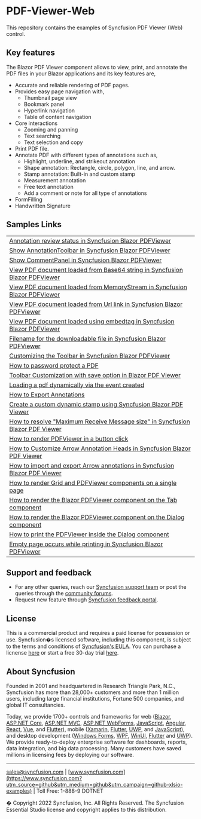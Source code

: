 # PDF-Viewer-Web
This repository contains the examples of Syncfusion PDF Viewer (Web) control.

## Key features
The Blazor PDF Viewer component allows to view, print, and annotate the PDF files in your Blazor applications and its key features are,

* Accurate and reliable rendering of PDF pages.
* Provides easy page navigation with,
    * Thumbnail page view
    * Bookmark panel
    * Hyperlink navigation
    * Table of content navigation
* Core interactions
    * Zooming and panning
    * Text searching
    * Text selection and copy
* Print PDF file.
* Annotate PDF with different types of annotations such as,
    * Highlight, underline, and strikeout annotation
    * Shape annotation: Rectangle, circle, polygon, line, and arrow.
    * Stamp annotation: Built-in and custom stamp
    * Measurement annotation
    * Free text annotation
    * Add a comment or note for all type of annotations
* FormFilling
* Handwritten Signature

## Samples Links

<table>
 <tr>
  <td><a href="Annotations/Annotation Review Status - Server">Annotation review status in Syncfusion Blazor PDFViewer</a></td>
 </tr>
  <tr>
  <td><a href="Annotations/Show AnnotationToolbar">Show AnnotationToolbar in Syncfusion Blazor PDFViewer</a></td>
 </tr>
 <tr>
  <td><a href="CommentPanel/Show CommentPanel-Server">Show CommentPanel in Syncfusion Blazor PDFViewer</a></td>
 </tr>
 <tr>
 <td><a href="DocumentPath/Load PDF from Base64 - Server">View PDF document loaded from Base64 string in Syncfusion Blazor PDFViewer</a></td>
 </tr>
 <tr>
 <td><a href="DocumentPath/Load PDF from Stream - Wasm">View PDF document loaded from MemoryStream in Syncfusion Blazor PDFViewer</a></td>
 </tr>
 <tr>
 <td><a href="DocumentPath/Load PDF from Url - Server">View PDF document loaded from Url link in Syncfusion Blazor PDFViewer</a></td>
 </tr>
 <tr>
 <td><a href="DocumentPath/Load PDF using EmbedTag - Wasm">View PDF document loaded using embedtag in Syncfusion Blazor PDFViewer</a></td>
 </tr>
 <tr>
 <td><a href="Download Filename/Download file with filename">Filename for the downloadable file in Syncfusion Blazor PDFViewer</a></td>
 </tr>
 <tr>
 <td><a href="Toolbar/Custom Toolbar">Customizing the Toolbar in Syncfusion Blazor PDFViewer</a>
 </td>
 </tr>
 <tr>
 <td><a href="Password/Protect PDF document">How to password protect a PDF</a>
 </td>
 </tr>
 <tr>
 <td><a href="Toolbar/Custom Toolbar with Save Option">Toolbar Customization with save option in Blazor PDF Viewer</a>
 </td>
 </tr>
 <tr>
 <td><a href="Events/Load PDF Document on Created event">Loading a pdf dynamically via the event created</a>
 </td>
 </tr>
 <tr>
 <td>
 <a href="Annotations/Export Annotation as Object">How to Export Annotations</a>
 </td>
 </tr>
 <tr>
 <td>
 <a href="Annotations/Create a Custom Dynamic Stamp">Create a custom dynamic stamp using Syncfusion Blazor PDF Viewer</a>
 </td>
 </tr>
 <tr>
 <td>
 <a href="Maximum Receive Message Size/Set Buffer limit">How to resolve "Maximum Receive Message size" in Syncfusion Blazor PDF Viewer</a>
 </td>
 </tr>
 <tr>
 <td>
 <a href="Render PDFViewer with different components/Show or Hide PDFViewer Dynamically">How to render PDFViewer in a button click</a>
 </td>
 </tr>
 <tr>
 <td>
 <a href="Annotations/Customize Arrow Annotation Heads">How to Customize Arrow Annotation Heads in Syncfusion Blazor PDF Viewer</a>
 </td>
 </tr>
  <tr>
 <td>
 <a href="Annotations/Import Export Annotations">How to import and export Arrow annotations in Syncfusion Blazor PDF Viewer</a>
 </td>
 </tr>
 <tr>
 <td>
 <a href="Render PDFViewer with different components/PDFViewer with Grid">How to render Grid and PDFViewer components on a single page</a>
 </td>
 </tr>
 <tr>
 <td><a href="Render PDFViewer with different components/PDFViewer with Tab">How to render the Blazor PDFViewer component on the Tab component</a>
 </td>
 </tr> 
 <tr>
 <td><a href="Render PDFViewer with different components/PDFViewer with Dialog">How to render the Blazor PDFViewer component on the Dialog component</a>
 </td>
 </tr>
  <tr>
 <td><a href="Printing/Print the PDFViewer inside the Dialog">How to print the PDFViewer inside the Dialog component</a>
 </td>
 </tr>
<tr>
 <td><a href="Printing/Print canvas element in native method">Empty page occurs while printing in Syncfusion Blazor PDFViewer</a>
 </td>
 </tr>      
</table>

## Support and feedback

* For any other queries, reach our [Syncfusion support team](https://www.syncfusion.com/support/directtrac/incidents/newincident?utm_source=github&utm_medium=listing&utm_campaign=github-xlsio-examples) or post the queries through the [community forums](https://www.syncfusion.com/forums?utm_source=github&utm_medium=listing&utm_campaign=github-xlsio-examples).
* Request new feature through [Syncfusion feedback portal](https://www.syncfusion.com/feedback?utm_source=github&utm_medium=listing&utm_campaign=github-xlsio-examples).

## License

This is a commercial product and requires a paid license for possession or use. Syncfusion�s licensed software, including this component, is subject to the terms and conditions of [Syncfusion's EULA](https://www.syncfusion.com/eula/es/?utm_source=github&utm_medium=listing&utm_campaign=github-xlsio-examples). You can purchase a licnense [here](https://www.syncfusion.com/sales/products?utm_source=github&utm_medium=listing&utm_campaign=github-xlsio-examples) or start a free 30-day trial [here](https://www.syncfusion.com/account/manage-trials/start-trials?utm_source=github&utm_medium=listing&utm_campaign=github-xlsio-examples).

## About Syncfusion
Founded in 2001 and headquartered in Research Triangle Park, N.C., Syncfusion has more than 28,000+ customers and more than 1 million users, including large financial institutions, Fortune 500 companies, and global IT consultancies.
 
Today, we provide 1700+ controls and frameworks for web ([Blazor](https://www.syncfusion.com/blazor-components?utm_source=github&utm_medium=github&utm_campaign=github-xlsio-examples), [ASP.NET Core](https://www.syncfusion.com/aspnet-core-ui-controls?utm_source=github&utm_medium=github&utm_campaign=github-xlsio-examples), [ASP.NET MVC](https://www.syncfusion.com/aspnet-mvc-ui-controls?utm_source=github&utm_medium=github&utm_campaign=github-xlsio-examples), [ASP.NET WebForms](https://www.syncfusion.com/jquery/aspnet-webforms-ui-controls?utm_source=github&utm_medium=github&utm_campaign=github-xlsio-examples), [JavaScript](https://www.syncfusion.com/javascript-ui-controls?utm_source=github&utm_medium=github&utm_campaign=github-xlsio-examples), [Angular](https://www.syncfusion.com/angular-ui-components?utm_source=github&utm_medium=github&utm_campaign=github-xlsio-examples), [React](https://www.syncfusion.com/react-ui-components?utm_source=github&utm_medium=github&utm_campaign=github-xlsio-examples), [Vue](https://www.syncfusion.com/vue-ui-components?utm_source=github&utm_medium=github&utm_campaign=github-xlsio-examples), and [Flutter](https://www.syncfusion.com/flutter-widgets?utm_source=github&utm_medium=github&utm_campaign=github-xlsio-examples)), mobile ([Xamarin](https://www.syncfusion.com/xamarin-ui-controls?utm_source=github&utm_medium=github&utm_campaign=github-xlsio-examples), [Flutter](https://www.syncfusion.com/flutter-widgets?utm_source=github&utm_medium=github&utm_campaign=github-xlsio-examples), [UWP](https://www.syncfusion.com/uwp-ui-controls?utm_source=github&utm_medium=github&utm_campaign=github-xlsio-examples), and [JavaScript](https://www.syncfusion.com/javascript-ui-controls?utm_source=github&utm_medium=github&utm_campaign=github-xlsio-examples)), and desktop development ([Windows Forms](https://www.syncfusion.com/winforms-ui-controls?utm_source=github&utm_medium=github&utm_campaign=github-xlsio-examples), [WPF](https://www.syncfusion.com/wpf-ui-controls?utm_source=github&utm_medium=github&utm_campaign=github-xlsio-examples), [WinUI](https://www.syncfusion.com/winui-controls?utm_source=github&utm_medium=github&utm_campaign=github-xlsio-examples), [Flutter](https://www.syncfusion.com/flutter-widgets?utm_source=github&utm_medium=github&utm_campaign=github-xlsio-examples) and [UWP](https://www.syncfusion.com/uwp-ui-controls?utm_source=github&utm_medium=github&utm_campaign=github-xlsio-examples)). We provide ready-to-deploy enterprise software for dashboards, reports, data integration, and big data processing. Many customers have saved millions in licensing fees by deploying our software.
___

[sales@syncfusion.com](mailto:sales@syncfusion.com?utm_source=github&utm_medium=github&utm_campaign=github-xlsio-examples) | [www.syncfusion.com](https://www.syncfusion.com?utm_source=github&utm_medium=github&utm_campaign=github-xlsio-examples) | Toll Free: 1-888-9 DOTNET

� Copyright 2022 Syncfusion, Inc. All Rights Reserved. The Syncfusion Essential Studio license and copyright applies to this distribution.


